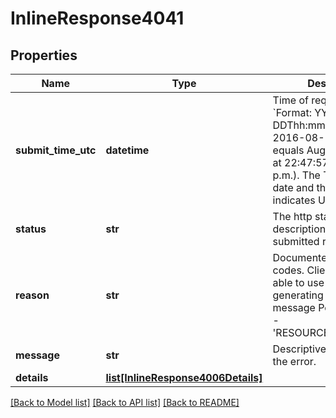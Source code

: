 # InlineResponse4041

## Properties
Name | Type | Description | Notes
------------ | ------------- | ------------- | -------------
**submit_time_utc** | **datetime** | Time of request in UTC. &#x60;Format: YYYY-MM-DDThh:mm:ssZ&#x60;  Example 2016-08-11T22:47:57Z equals August 11, 2016, at 22:47:57 (10:47:57 p.m.). The T separates the date and the time. The Z indicates UTC.  | [optional] 
**status** | **str** | The http status description of the submitted request. | [optional] 
**reason** | **str** | Documented reason codes. Client should be able to use the key for generating their own error message Possible Values:   - &#39;RESOURCE_NOT_FOUND&#39;  | [optional] 
**message** | **str** | Descriptive message for the error. | [optional] 
**details** | [**list[InlineResponse4006Details]**](InlineResponse4006Details.md) |  | [optional] 

[[Back to Model list]](../README.md#documentation-for-models) [[Back to API list]](../README.md#documentation-for-api-endpoints) [[Back to README]](../README.md)


